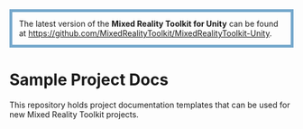 <div  xmlns="http://www.w3.org/1999/xhtml">
  <div style="border-style: solid; border-width: 5; border-color: #75A8CC; border-radius: 10; margin: 0 0 40 0; padding: 12">
      The latest version of the <strong>Mixed Reality Toolkit for Unity</strong> can be found at
      <a href="https://github.com/MixedRealityToolkit/">https://github.com/MixedRealityToolkit/MixedRealityToolkit-Unity</a>.
  </div>
  </div>
</div>

# Sample Project Docs

This repository holds project documentation templates that can be used for new Mixed Reality Toolkit projects.  

